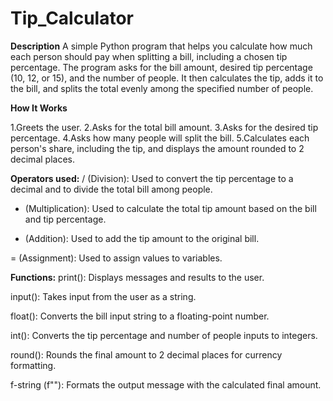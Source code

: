 # Tip_Calculator

**Description**
A simple Python program that helps you calculate how much each person should pay when splitting a bill, including a chosen tip percentage. The program asks for the bill amount, desired tip percentage (10, 12, or 15), and the number of people. It then calculates the tip, adds it to the bill, and splits the total evenly among the specified number of people.

**How It Works**

1.Greets the user.
2.Asks for the total bill amount.
3.Asks for the desired tip percentage.
4.Asks how many people will split the bill.
5.Calculates each person's share, including the tip, and displays the amount rounded to 2 decimal places.


**Operators used:**
/ (Division): Used to convert the tip percentage to a decimal and to divide the total bill among people.

* (Multiplication): Used to calculate the total tip amount based on the bill and tip percentage.

+ (Addition): Used to add the tip amount to the original bill.

= (Assignment): Used to assign values to variables.


**Functions:**
print(): Displays messages and results to the user.

input(): Takes input from the user as a string.

float(): Converts the bill input string to a floating-point number.

int(): Converts the tip percentage and number of people inputs to integers.

round(): Rounds the final amount to 2 decimal places for currency formatting.

f-string (f""): Formats the output message with the calculated final amount.

